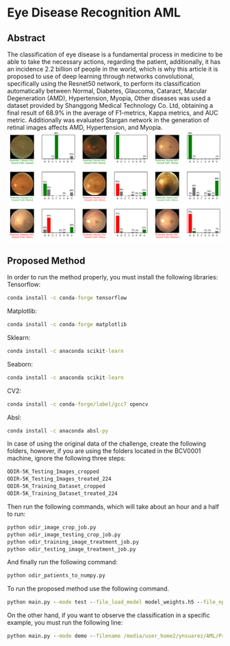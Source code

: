# Eye Disease Recognition AML
## Abstract
The classification of eye disease is a fundamental process in medicine to be able to take the necessary actions, regarding the patient, additionally, it has an incidence 2.2 billion of people in the world, which is why this article it is proposed to use of deep learning through networks convolutional, specifically using the Resnet50 network, to perform its classification automatically between Normal, Diabetes, Glaucoma, Cataract, Macular Degeneration (AMD), Hypertension, Myopia, Other diseases was used a dataset provided by Shanggong Medical Technology Co. Ltd, obtaining a final result of 68.9\% in the average of F1-metrics, Kappa metrics, and AUC metric.   Additionally was evaluated Stargan network in the generation of retinal images affects AMD, Hypertension, and Myopia. 
![Results](OutputResults.png)
## Proposed Method
In order to run the method properly, you must install the following libraries:  
Tensorflow:
```cmd 
conda install -c conda-forge tensorflow 
```
Matplotlib:
```cmd 
conda install -c conda-forge matplotlib
```
Sklearn:
```cmd 
conda install -c anaconda scikit-learn
```
Seaborn:
```cmd 
conda install -c anaconda scikit-learn
```
CV2:
```cmd 
conda install -c conda-forge/label/gcc7 opencv
```
Absl:
```cmd 
conda install -c anaconda absl-py
```


In case of using the original data of the challenge, create the following folders, however, if you are using the folders located in the BCV0001 machine, ignore the following three steps: 
```cmd
ODIR-5K_Testing_Images_cropped
ODIR-5K_Testing_Images_treated_224
ODIR-5K_Training_Dataset_cropped
ODIR-5K_Training_Dataset_treated_224
```
Then run the following commands, which will take about an hour and a half to run:
```cmd
python odir_image_crop_job.py
python odir_image_testing_crop_job.py
python odir_training_image_treatment_job.py
python odir_testing_image_treatment_job.py
```
And finally run the following command:
```cmd
python odir_patients_to_numpy.py
```

To run the proposed method use the following command.
```cmd
python main.py --mode test --file_load_model model_weights.h5 --file_npy_labels odir_testing_labels_224.npy --file_npy odir_testing_224.npy --folder results
```
On the other hand, if you want to observe the classification in a specific example, you must run the following line:
```cmd
python main.py --mode demo --filename /media/user_home2/ynsuarez/AML/Proyecti/ODIR-5K/Testing_Images_treated_224/1000_left.jpg
```
